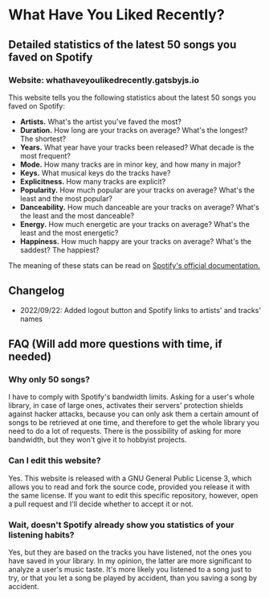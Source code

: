 # What Have You Liked Recently?
## Detailed statistics of the latest 50 songs you faved on Spotify

### Website: whathaveyoulikedrecently.gatsbyjs.io

This website tells you the following statistics about the latest 50 songs you faved on Spotify:

- **Artists.** What's the artist you've faved the most?
- **Duration.** How long are your tracks on average? What's the longest? The shortest?
- **Years.** What year have your tracks been released? What decade is the most frequent?
- **Mode.** How many tracks are in minor key, and how many in major?
- **Keys.** What musical keys do the tracks have?
- **Explicitness.** How many tracks are explicit?
- **Popularity.** How much popular are your tracks on average? What's the least and the most popular?
- **Danceability.** How much danceable are your tracks on average? What's the least and the most danceable?
- **Energy.** How much energetic are your tracks on average? What's the least and the most energetic?
- **Happiness.** How much happy are your tracks on average? What's the saddest? The happiest?

The meaning of these stats can be read on [Spotify's official documentation.](https://developer.spotify.com/documentation/web-api/reference/#/operations/get-audio-features)

## Changelog

- 2022/09/22: Added logout button and Spotify links to artists' and tracks' names


## FAQ (Will add more questions with time, if needed)

### Why only 50 songs?
I have to comply with Spotify's bandwidth limits. Asking for a user's whole library, in case of large ones, activates their servers' protection shields against hacker attacks, because you can only ask them a certain amount of songs to be retrieved at one time, and therefore to get the whole library you need to do a lot of requests. There is the possibility of asking for more bandwidth, but they won't give it to hobbyist projects.

### Can I edit this website?
Yes. This website is released with a GNU General Public License 3, which allows you to read and fork the source code, provided you release it with the same license. If you want to edit this specific repository, however, open a pull request and I'll decide whether to accept it or not.

### Wait, doesn't Spotify already show you statistics of your listening habits?
Yes, but they are based on the tracks you have listened, not the ones you have saved in your library. In my opinion, the latter are more significant to analyze a user's music taste. It's more likely you listened to a song just to try, or that you let a song be played by accident, than you saving a song by accident.
